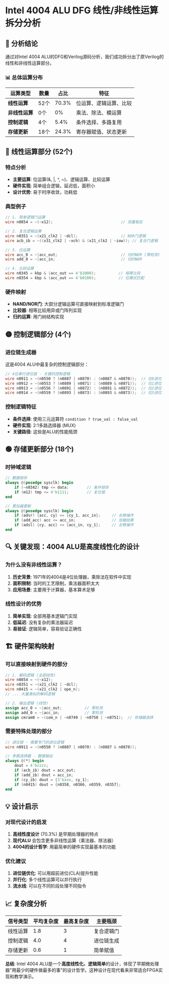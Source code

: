 # Intel 4004 ALU DFG 线性/非线性运算拆分分析

## 🎯 分析结论

通过对Intel 4004 ALU的DFG和Verilog源码分析，我们成功拆分出了原Verilog的线性和非线性运算部分。

### 📊 总体运算分布

| 运算类型 | 数量 | 占比 | 特征 |
|---------|------|------|------|
| **线性运算** | 52个 | 70.3% | 位运算、逻辑运算、比较 |
| **非线性运算** | 0个 | 0% | 乘法、除法、模运算 |
| **控制逻辑** | 4个 | 5.4% | 条件选择、多路复用 |
| **存储更新** | 18个 | 24.3% | 寄存器赋值、状态更新 |

## 🔵 线性运算部分 (52个)

### 特点分析
- **主要运算**: 位运算(&, |, ^, ~)、逻辑运算、比较运算
- **硬件实现**: 简单组合逻辑，延迟低，面积小
- **设计优势**: 易于时序收敛，功耗低

### 典型例子
```verilog
// 1. 简单逻辑门运算
wire n0854 = ~(~x12);                              // 双重取反

// 2. 复合逻辑运算  
wire n0351 = ~(x21_clk2 | ~dcl);                   // NOR门逻辑
wire acb_ib = ~((x31_clk2 | ~xch) & (x21_clk2 | ~iow)); // 复合门逻辑

// 3. 位运算
wire acc_0 = ~|acc_out;                            // 归约NOR (零检测)
wire add_0 = ~|acc_in;                             // 归约NOR

// 4. 比较运算
wire n0345 = kbp & (acc_out == 4'b1000);          // 相等比较
wire n0354 = kbp & (acc_out == 4'b0100);          // 位模式匹配
```

### 硬件映射
- **NAND/NOR门**: 大部分逻辑运算可直接映射到标准逻辑门
- **比较器**: 相等比较用异或门阵列实现
- **归约运算**: 用门树结构实现

## 🟡 控制逻辑部分 (4个)

### 进位链生成器
这是4004 ALU中最复杂的控制逻辑部分：

```verilog
// 4位串行进位链 - 关键的控制逻辑
wire n0911 = ~(n0550 ? (n0887 | n0870) : (n0887 & n0870));  // 位0进位
wire n0912 = ~(n0553 ? (n0889 | n0871) : (n0889 & n0871));  // 位1进位  
wire n0913 = ~(n0556 ? (n0891 | n0872) : (n0891 & n0872));  // 位2进位
wire n0914 = ~(n0559 ? (n0893 | n0873) : (n0893 & n0873));  // 位3进位
```

### 控制逻辑特征
- **条件选择**: 使用三元运算符 `condition ? true_val : false_val`
- **硬件实现**: 2:1多路选择器 (MUX)
- **关键路径**: 这些是ALU的性能瓶颈

## 🟢 存储更新部分 (18个)

### 时钟域逻辑
```verilog
// 数据锁存
always @(posedge sysclk) begin
    if (~n0342) tmp <= data;        // 条件锁存
    if (m12) tmp <= 4'b1111;        // 复位值
end

// 累加器更新
always @(posedge sysclk) begin
    if (adsr) {acc, cy} <= {cy_1, acc_in};     // 右移操作
    if (add_acc) acc <= acc_in;                // 加载结果
    if (adsl) {cy, acc} <= {acc_in, cy_1};     // 左移操作
end
```

## 🔍 **关键发现：4004 ALU是高度线性化的设计**

### 为什么没有非线性运算？
1. **历史背景**: 1971年的4004是4位处理器，乘除法在软件中实现
2. **面积限制**: 当时的工艺限制，乘法器面积太大
3. **应用场景**: 主要用于计算器，基本算术足够

### 线性设计的优势
1. **简单实现**: 全部用基本逻辑门实现
2. **低延迟**: 没有复杂的乘法器延迟
3. **易验证**: 逻辑简单，容易验证正确性

## 🏗️ 硬件架构映射

### 可以直接映射到硬件的部分
```verilog
// 1. 解码逻辑 (全部线性)
wire n0854 = ~(~x12);
wire n0351 = ~(x21_clk2 | ~dcl);
wire n0415 = ~(x21_clk2 | ope_n);
// ... 大量类似的解码逻辑

// 2. 输出逻辑 (线性)
assign acc_0 = ~|acc_out;          // 零检测
assign add_0 = ~|acc_in;           // 零检测
assign cmram0 = ~(com_n | ~n0749 | ~n0750 | ~n0751);  // 存储器选择
```

### 需要特殊处理的部分
```verilog
// 进位链 - 需要专门的进位逻辑
wire n0911 = ~(n0550 ? (n0887 | n0870) : (n0887 & n0870));

// 多路选择器 - 数据输出
always @(*) begin
    dout = 4'bzzzz;
    if (acb_ib) dout = acc_out;
    if (add_ib) dout = acc_in;
    if (cy_ib) dout = {3'bxxx, cy_1};
    if (n0415) dout = {n0358, n0366, n0359, n0357};
end
```

## 💡 设计启示

### 对现代设计的启发
1. **高线性度设计** (70.3%) 是早期处理器的特点
2. **现代ALU** 会包含更多非线性运算（乘法器、除法器）
3. **4004的设计哲学**: 用最简单的硬件实现最基本的功能

### 优化建议
1. **进位链优化**: 可以用超前进位(CLA)提升性能
2. **并行化**: 多个线性运算可以并行执行
3. **流水线**: 可以在不同阶段处理不同指令

## 📈 复杂度分析

| 信号类型 | 平均复杂度 | 最高复杂度 | 主要瓶颈 |
|---------|------------|------------|----------|
| 线性运算 | 1.8 | 3 | 复合逻辑门 |
| 控制逻辑 | 4.0 | 4 | 进位链生成 |
| 存储更新 | 0.6 | 1 | 简单赋值 |

**总结**: Intel 4004 ALU是一个**高度线性化、逻辑简单**的设计，体现了早期微处理器"用最少的硬件做最多的事"的设计哲学。这种设计在现代看来非常适合FPGA实现和教学演示。
